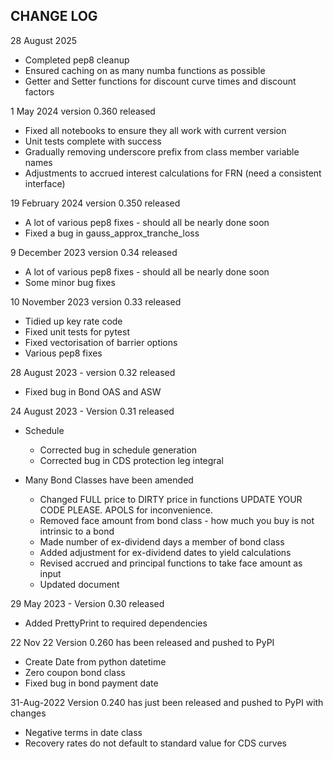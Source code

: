 ## CHANGE LOG

28 August 2025
- Completed pep8 cleanup
- Ensured caching on as many numba functions as possible
- Getter and Setter functions for discount curve times and discount factors

1 May 2024 version 0.360 released
- Fixed all notebooks to ensure they all work with current version
- Unit tests complete with success
- Gradually removing underscore prefix from class member variable names
- Adjustments to accrued interest calculations for FRN (need a consistent interface)

19 February 2024 version 0.350 released
- A lot of various pep8 fixes - should all be nearly done soon
- Fixed a bug in gauss_approx_tranche_loss

9 December 2023  version 0.34 released
- A lot of various pep8 fixes - should all be nearly done soon
- Some minor bug fixes

10 November 2023  version 0.33 released
- Tidied up key rate code
- Fixed unit tests for pytest
- Fixed vectorisation of barrier options
- Various pep8 fixes

28 August 2023 - version 0.32 released
- Fixed bug in Bond OAS and ASW

24 August 2023 - Version 0.31 released

- Schedule
  - Corrected bug in schedule generation
  - Corrected bug in CDS protection leg integral

- Many Bond Classes have been amended
  - Changed FULL price to DIRTY price in functions UPDATE YOUR CODE PLEASE. APOLS for inconvenience.
  - Removed face amount from bond class - how much you buy is not intrinsic to a bond
  - Made number of ex-dividend days a member of bond class
  - Added adjustment for ex-dividend dates to yield calculations
  - Revised accrued and principal functions to take face amount as input
  - Updated document

29 May 2023 - Version 0.30 released
- Added PrettyPrint to required dependencies

22 Nov 22
Version 0.260 has been released and pushed to PyPI
- Create Date from python datetime
- Zero coupon bond class
- Fixed bug in bond payment date

31-Aug-2022
Version 0.240 has just been released and pushed to PyPI with changes
- Negative terms in date class
- Recovery rates do not default to standard value for CDS curves


